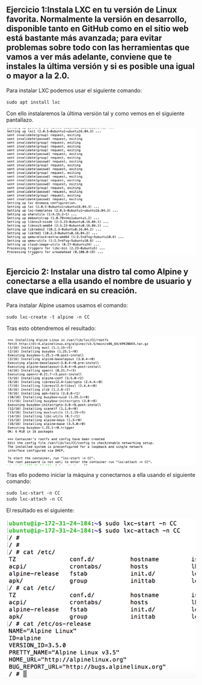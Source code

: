## Ejercicio 1:Instala LXC en tu versión de Linux favorita. Normalmente la versión en desarrollo, disponible tanto en GitHub como en el sitio web está bastante más avanzada; para evitar problemas sobre todo con las herramientas que vamos a ver más adelante, conviene que te instales la última versión y si es posible una igual o mayor a la 2.0.

Para instalar LXC podemos usar el siguiente comando:

	sudo apt install lxc
	
Con ello instalaremos la última versión tal y como vemos en el siguiente pantallazo. 

![Instalar LXC](./images/1.png "Instalación LXC")


## Ejercicio 2: Instalar una distro tal como Alpine y conectarse a ella usando el nombre de usuario y clave que indicará en su creación.


Para instalar Alpine usamos usamos el comando:

	sudo lxc-create -t alpine -n CC
	
Tras esto obtendremos el resultado:

![Instalar un contenedor Alpine](./images/2.png "Instalación Alpine")

Tras ello podemo iniciar la máquina y conectarnos a ella usando el siguiente comando:

	sudo lxc-start -n CC
	sudo lxc-attach -n CC
	
El resultado es el siguiente:

	
![Máquina conectada](./images/3.png "Máquina conectada")
	